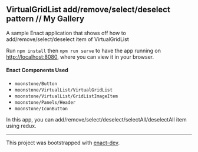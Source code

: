 ## VirtualGridList add/remove/select/deselect pattern // My Gallery

A sample Enact application that shows off how to add/remove/select/deselect item of VirtualGridList

Run `npm install` then `npm run serve` to have the app running on [http://localhost:8080](http://localhost:8080), where you can view it in your browser.

#### Enact Components Used
- `moonstone/Button`
- `moonstone/VirtualList/VirtualGridList`
- `moonstone/VirtualList/GridListImageItem`
- `moonstone/Panels/Header`
- `moonstone/IconButton`

In this app, you can add/remove/select/deselect/selectAll/deselectAll item using redux. 

---

This project was bootstrapped with [enact-dev](https://github.com/enyojs/enact-dev).
